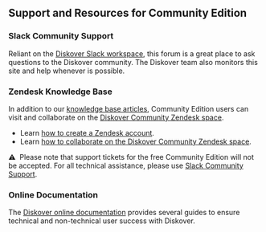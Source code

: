 
## Support and Resources for Community Edition

### Slack Community Support

Reliant on the [Diskover Slack workspace](https://diskoverworkspace.slack.com/ssb/redirect#/), this forum is a great place to ask questions to the Diskover community. The Diskover team also monitors this site and help whenever is possible.

### Zendesk Knowledge Base

In addition to our [knowledge base articles](https://diskoverdata.zendesk.com/), Community Edition users can visit and collaborate on the [Diskover Community Zendesk space](https://support.diskoverdata.com/hc/en-us/community/topics).

- Learn [how to create a Zendesk account](https://docs.diskoverdata.com/tech_support_and_troubleshooting/#create-a-zendesk-account).
- Learn [how to collaborate on the Diskover Community Zendesk space](https://docs.diskoverdata.com/tech_support_and_troubleshooting/#diskover-community).

⚠️ &nbsp;Please note that support tickets for the free Community Edition will not be accepted. For all technical assistance, please use [Slack Community Support](https://diskoverworkspace.slack.com/ssb/redirect#/).

### Online Documentation

The [Diskover online documentation](https://docs.diskoverdata.com/) provides several guides to ensure technical and non-technical user success with Diskover.

